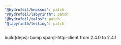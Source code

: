 ```yaml
---
"@hydrofoil/knossos": patch
"@hydrofoil/labyrinth": patch
"@hydrofoil/talos": patch
"@labyrinth/testing": patch
---
```


build(deps): bump sparql-http-client from 2.4.0 to 2.4.1
